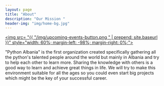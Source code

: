 ```yaml
---
layout: page
title: "About"
description: "Our Mission "
header-img: "img/home-bg.jpg"
---
```



<a href="https://python-albania.github.io/Event.github.io/"><img src= "{{ "/img/upcoming-events-button.png " | prepend: site.baseurl }}" style="width: 60%; margin-left: -98%; margin-right: 0%;"></a>


"Python Albania" is the first organization created specifically
gathering all the python's talented people around the world but mainly in Albania and try to help each other to learn more. Sharing the knowledge with others is a good way to learn and achieve great things in life. We will try to make this environment suitable for all the ages so you could even start big projects which might be the key of your successful career.
